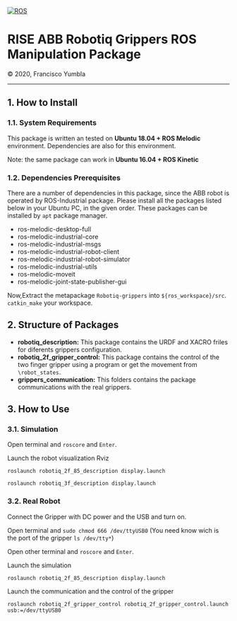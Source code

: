 [![ROS](http://www.ros.org/wp-content/uploads/2013/10/rosorg-logo1.png)](http://www.ros.org/)

<h1 style="border:none"> RISE ABB Robotiq Grippers ROS Manipulation Package </h1>
&copy; 2020, Francisco Yumbla

<hr>

## 1. How to Install

### 1.1. System Requirements

This package is written an tested on **Ubuntu 18.04 + ROS Melodic** environment. Dependencies are also for this environment.

Note: the same package can work in **Ubuntu 16.04 + ROS Kinetic**

### 1.2. Dependencies Prerequisites

There are a number of dependencies in this package, since the ABB robot is operated by ROS-Industrial package. Please install all the packages listed below in your Ubuntu PC, in the given order. These packages can be installed by `apt` package manager.

* ros-melodic-desktop-full
* ros-melodic-industrial-core
* ros-melodic-industrial-msgs
* ros-melodic-industrial-robot-client
* ros-melodic-industrial-robot-simulator
* ros-melodic-industrial-utils
* ros-melodic-moveit
* ros-melodic-joint-state-publisher-gui

Now,Extract the metapackage `Robotiq-grippers` into `${ros_workspace}/src`. `catkin_make` your workspace.

## 2. Structure of Packages

* **robotiq_description:** This package contains the URDF and XACRO friles for diferents grippers configuration.
* **robotiq_2f_gripper_control:** This package contains the control of the two finger gripper using a program or get the movement from `\robot_states`.
* **grippers_communication:** This folders contains the package communications with the real grippers.

## 3. How to Use

### 3.1. Simulation

Open terminal and `roscore` and `Enter`. 


Launch the robot visualization Rviz

   ```
   roslaunch robotiq_2f_85_description display.launch
   ```

   ```
   roslaunch robotiq_3f_description display.launch
   ```


### 3.2. Real Robot

Connect the Gripper with DC power and the USB and turn on. 

Open terminal and `sudo chmod 666 /dev/ttyUSB0` (You need know wich is the port of the gripper `ls /dev/tty*`)

Open other terminal and `roscore` and `Enter`.


Launch the simulation
   ```
   roslaunch robotiq_2f_85_description display.launch
   ```
Launch the communication and the control of the gripper
   ```
   roslaunch robotiq_2f_gripper_control robotiq_2f_gripper_control.launch usb:=/dev/ttyUSB0
   ```





<!-- chmod 666 /dev/TTyUSB0

robotiq_2f_gripper_control Robotiq2FGripperRtuNode.py /dev/ttyUSB0

robotiq_2f_gripper_control Robotiq2FGripperSimpleController.py 

rosrun robotiq_3f_gripper_control Robotiq3FGripperRtuNode.py
rosrun robotiq_3f_gripper_control Robotiq3FGripperSimpleController.py

-->
